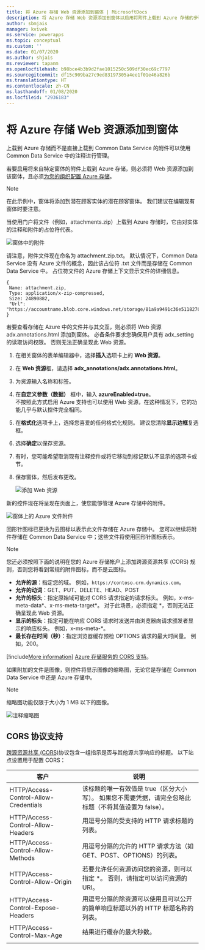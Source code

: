 ```yaml
---
title: 将 Azure 存储 Web 资源添加到窗体 | MicrosoftDocs
description: 将 Azure 存储 Web 资源添加到窗体以启用将附件上载到 Azure 存储的步骤。
author: sbmjais
manager: kvivek
ms.service: powerapps
ms.topic: conceptual
ms.custom: ''
ms.date: 01/07/2020
ms.author: shjais
ms.reviewer: tapanm
ms.openlocfilehash: b98bce4b3b9d2fae1015250c509df30ec69c7797
ms.sourcegitcommit: df15c909ba27c9ed83197305a4ee1f01e46a826b
ms.translationtype: HT
ms.contentlocale: zh-CN
ms.lasthandoff: 01/08/2020
ms.locfileid: "2936183"
---
```

# <a name="add-the-azure-storage-web-resource-to-a-form"></a>将 Azure 存储 Web 资源添加到窗体

上载到 Azure 存储而不是直接上载到 Common Data Service 的附件可以使用 Common Data Service 中的注释进行管理。

若要启用将来自特定窗体的附件上载到 Azure 存储，则必须将 Web 资源添加到该窗体，且必须[为您的组织配置 Azure 存储](enable-azure-storage.md)。

> [!Note]
> 在此示例中，窗体将添加到潜在顾客实体的潜在顾客窗体。 我们建议在编辑现有窗体时要注意。

当使用门户将文件（例如，attachments.zip）上载到 Azure 存储时，它由对实体的注释和附件的占位符代表。

![窗体中的附件](media/notes-attachment-lead-form.png "窗体上附件的占位符")

请注意，附件文件现在命名为 attachment.zip.txt。 默认情况下，Common Data Service 没有 Azure 文件的概念，因此该占位符 .txt 文件而是存储在 Common Data Service 中。 占位符文件的 Azure 存储上下文显示文件的详细信息。
```
{
 Name: attachment.zip,
 Type: application/x-zip-compressed,
 Size: 24890882,
 "Url": "https://accountname.blob.core.windows.net/storage/81a9a9491c36e51182760026833bcf82/attachment.zip"
}
```

若要查看存储在 Azure 中的文件并与其交互，则必须将 Web 资源 adx.annotations.html 添加到窗体。 必备条件要求您确保用户具有 adx_setting 的读取访问权限。 否则无法正确呈现此 Web 资源。

1. 在相关窗体的表单编辑器中，选择**插入**选项卡上的 **Web 资源**。

2. 在 **Web 资源**框，请选择 **adx_annotations/adx.annotations.html**。

3. 为资源输入名称和标签。

4. 在**自定义参数（数据）** 框中，输入 **azureEnabled=true**。 <br>不按照此方式启用 Azure 支持也可以使用 Web 资源，在这种情况下，它的功能几乎与默认控件完全相同。</br>

5. 在**格式化**选项卡上，选择您喜爱的任何格式化规则。 建议您清除**显示边框**复选框。

6. 选择**确定**以保存资源。

7. 有时，您可能希望取消现有注释控件或将它移动到标记默认不显示的选项卡或节。

8. 保存窗体，然后发布更改。

   ![添加 Web 资源](media/add-web-resource.png "添加 Web 资源")

新的控件现在将呈现在页面上，使您能够管理 Azure 存储中的附件。

![窗体上的 Azure 文件附件](media/azure-file-attachment-lead-form.png "窗体上的 Azure 文件附件")

回形针图标已更换为云图标以表示此文件存储在 Azure 存储中。 您可以继续将附件存储在 Common Data Service 中；这些文件将使用回形针图标表示。

> [!Note]
> 您还必须按照下面的说明在您的 Azure 存储帐户上添加跨源资源共享 (CORS) 规则，否则您将看到常规的附件图标，而不是云图标。
> - **允许的源**：指定您的域。 例如，`https://contoso.crm.dynamics.com`。
> - **允许的动词**：GET、PUT、DELETE、HEAD、POST
> - **允许的标头**：指定原始域可能对 CORS 请求指定的请求标头。 例如，x-ms-meta-data\*、x-ms-meta-target\*。 对于此场景，必须指定 *，否则无法正确呈现此 Web 资源。
> - **显示的标头**：指定可能在响应 CORS 请求时发送并由浏览器向请求颁发者显示的响应标头。 例如，x-ms-meta-\*。
> - **最长存在时间（秒）**：指定浏览器缓存预检 OPTIONS 请求的最大时间量。 例如，200。
> 
> [!include[More information](../../includes/proc-more-information.md)] [Azure 存储服务的 CORS 支持](https://docs.microsoft.com/rest/api/storageservices/cross-origin-resource-sharing--cors--support-for-the-azure-storage-services)。

如果附加的文件是图像，则控件将显示图像的缩略图，无论它是存储在 Common Data Service 中还是 Azure 存储中。

> [!Note]
> 缩略图功能仅限于大小为 1 MB 以下的图像。

![注释缩略图](media/notes-thumbnail.png "注释缩略图")

## <a name="cors-protocol-support"></a>CORS 协议支持

[跨源资源共享 (CORS)](https://www.w3.org/TR/cors/)协议包含一组指示是否与其他源共享响应的标题。
以下站点设置用于配置 CORS：

|                 客户                  |                                                                            说明                                                                            |
|---------------------------------------|-------------------------------------------------------------------------------------------------------------------------------------------------------------------|
| HTTP/Access-Control-Allow-Credentials | 该标题的唯一有效值是 true（区分大小写）。 如果您不需要凭据，请完全忽略此标题（不将其值设置为 false）。 |
|   HTTP/Access-Control-Allow-Headers   |                                                   用逗号分隔的受支持的 HTTP 请求标题的列表。                                                   |
|   HTTP/Access-Control-Allow-Methods   |                                      用逗号分隔的允许的 HTTP 请求方法（如 GET、POST、OPTIONS）的列表。                                       |
|   HTTP/Access-Control-Allow-Origin    |                   若要允许任何资源访问您的资源，则可以指定 \*。 否则，请指定可以访问资源的 URI。                   |
|  HTTP/Access-Control-Expose-Headers   |                用逗号分隔的除资源可以使用且可以公开的简单响应标题以外的 HTTP 标题名称的列表。                 |
|      HTTP/Access-Control-Max-Age      |                                                       结果进行缓存的最大秒数。                                                        |
|                                       |                                                                                                                                                                   |

